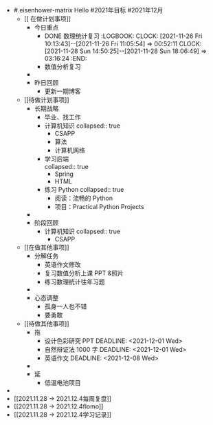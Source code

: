 - #.eisenhower-matrix Hello #2021年目标 #2021年12月
	- [[ 在做计划事项]]
		- 今日重点
			- DONE 数理统计复习
			  :LOGBOOK:
			  CLOCK: [2021-11-26 Fri 10:13:43]--[2021-11-26 Fri 11:05:54] =>  00:52:11
			  CLOCK: [2021-11-28 Sun 14:50:25]--[2021-11-28 Sun 18:06:49] =>  03:16:24
			  :END:
			- 数值分析复习
		-
		- 昨日回顾
			- 更新一期博客
	- [[待做计划事项]]
		- 长期战略
			- 毕业、找工作
			- 计算机知识 
			  collapsed:: true
				- CSAPP
				- 算法
				- 计算机网络
			- 学习后端  
			  collapsed:: true
				- Spring
				- HTML
			- 练习 Python
			  collapsed:: true
				- 阅读：流畅的 Python
				- 项目：Practical Python Projects
		-
		- 阶段回顾
			- 计算机知识
			  collapsed:: true
				- CSAPP
	- [[在做其他事项]]
		- 分解任务
			- 英语作文修改
			- 复习数值分析上课 PPT &照片
			- 练习数理统计往年习题
		-
		- 心态调整
			- 孤身一人也不错
			- 要勇敢
	- [[待做其他事项]]
		- 拖
			- 设计色彩研究 PPT
			  DEADLINE: <2021-12-01 Wed>
			- 自然辩证法 1000 字
			  DEADLINE: <2021-12-01 Wed>
			- 英语作文
			  DEADLINE: <2021-12-08 Wed>
		-
		- 延
			- 低温电池项目
-
- [[2021.11.28 -> 2021.12.4每周复盘]]
- [[2021.11.28 -> 2021.12.4flomo]]
- [[2021.11.28 -> 2021.12.4学习记录]]